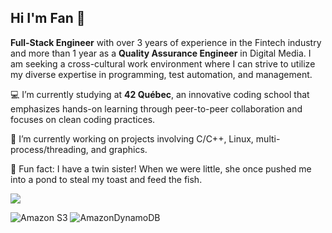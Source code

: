 ## Hi I'm Fan 👋

**Full-Stack Engineer** with over 3 years of experience in the Fintech industry and more than 1 year as a **Quality Assurance Engineer** in Digital Media. I am seeking a cross-cultural work environment where I can strive to utilize my diverse expertise in programming, test automation, and management. 

💻 I’m currently studying at **42 Québec**, an innovative coding school that emphasizes hands-on learning through peer-to-peer collaboration and focuses on clean coding practices.

🌱 I’m currently working on projects involving C/C++, Linux, multi-process/threading, and graphics.

🐠 Fun fact: I have a twin sister! When we were little, she once pushed me into a pond to steal my toast and feed the fish.

![](https://github-readme-stats.vercel.app/api/top-langs/?username=eva81829&theme=dark&hide_border=false&include_all_commits=true&count_private=true&layout=compact)

![Amazon S3](https://img.shields.io/badge/Amazon%20S3-FF9900?style=for-the-badge&logo=amazons3&logoColor=white)
![AmazonDynamoDB](https://img.shields.io/badge/Amazon%20DynamoDB-4053D6?style=for-the-badge&logo=Amazon%20DynamoDB&logoColor=white)

<!--
**eva81829/eva81829** is a ✨ _special_ ✨ repository because its `README.md` (this file) appears on your GitHub profile.
- 🔭 I’m currently working on ...
- 🌱 I’m currently learning ...
- 👯 I’m looking to collaborate on ...
- 🤔 I’m looking for help with ...
- 💬 Ask me about ...
- 📫 How to reach me: ...
- 😄 Pronouns: ...
- ⚡ Fun fact: ...
-->
